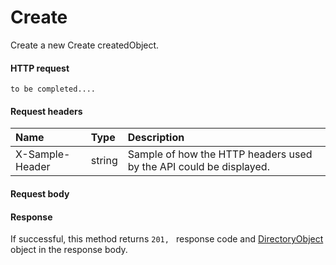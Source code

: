 # Create

Create a new Create createdObject.
#### HTTP request
```http
to be completed....
```
#### Request headers
| Name       | Type | Description|
|:---------------|:--------|:----------|
| X-Sample-Header  | string  | Sample of how the HTTP headers used by the API could be displayed.|

#### Request body

#### Response
If successful, this method returns `201, ` response code and [DirectoryObject](../resources/directoryobject.md) object in the response body.
